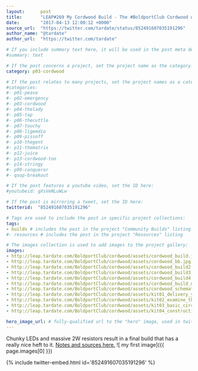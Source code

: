 ```yaml
---
layout:      post
title:       "LEAP#269 My Cordwood Build - The #BoldportClub Cordwood was an instant classic, and there's a new version on the way!"
date:        "2017-04-13 12:00:12 +0000"
source_url:  "https://twitter.com/tardate/status/852491607035191296"
author_name: "@tardate"
author_url:  "https://twitter.com/tardate"

# If you include summary text here, it will be used in the post meta description instead of an excerpt from the post body
#summary: text

# If the post concerns a project, set the project name as the category:
category: p03-cordwood

# If the post relates to many projects, set the project names as a categories array:
#categories:
#- p01-pease
#- p02-emergency
#- p03-cordwood
#- p04-thelady
#- p05-tap
#- p06-thecuttle
#- p07-touchy
#- p08-ligemdio
#- p09-pissoff
#- p10-thegent
#- p11-thematrix
#- p12-juice
#- p13-cordwood-too
#- p14-stringy
#- p99-conqueror
#- qsop-breakout

# If the post features a youtube video, set the ID here:
#youtubeid: gXsVeNLuWLw

# If the post is mirroring a tweet, set the ID here:
twitterid:  "852491607035191296"

# Tags are used to include the post in specific project collections:
tags:
- builds # includes the post in the project "Community Builds" listing
#- resources # includes the post in the project "Resources" listing

# The images collection is used to add images to the project gallery:
images:
- http://leap.tardate.com/BoldportClub/cordwood/assets/cordwood_build.jpg
- http://leap.tardate.com/BoldportClub/cordwood/assets/cordwood_bb.jpg
- http://leap.tardate.com/BoldportClub/cordwood/assets/cordwood_build2.jpg
- http://leap.tardate.com/BoldportClub/cordwood/assets/cordwood_build3.jpg
- http://leap.tardate.com/BoldportClub/cordwood/assets/cordwood_build4.jpg
- http://leap.tardate.com/BoldportClub/cordwood/assets/cordwood_build_night.jpg
- http://leap.tardate.com/BoldportClub/cordwood/assets/cordwood_schematic.jpg
- http://leap.tardate.com/BoldportClub/cordwood/assets/kit01_delivery_yay.jpg
- http://leap.tardate.com/BoldportClub/cordwood/assets/kit02_examine_the_parts.jpg
- http://leap.tardate.com/BoldportClub/cordwood/assets/kit03_basic_circuit_and_boards.jpg
- http://leap.tardate.com/BoldportClub/cordwood/assets/kit04_construction_complete.jpg

hero_image_url: # fully-qualified url to the "hero" image, used in twitter cards for example
---
```


Chunky LEDs and massive 2W resistors result in a final build that has a really nice heft to it.
[Notes and sources here.](https://github.com/tardate/LittleArduinoProjects/tree/master/BoldportClub/cordwood)
![ my first image]({{ page.images[0] }})


{% include twitter-embed.html id='852491607035191296' %}


